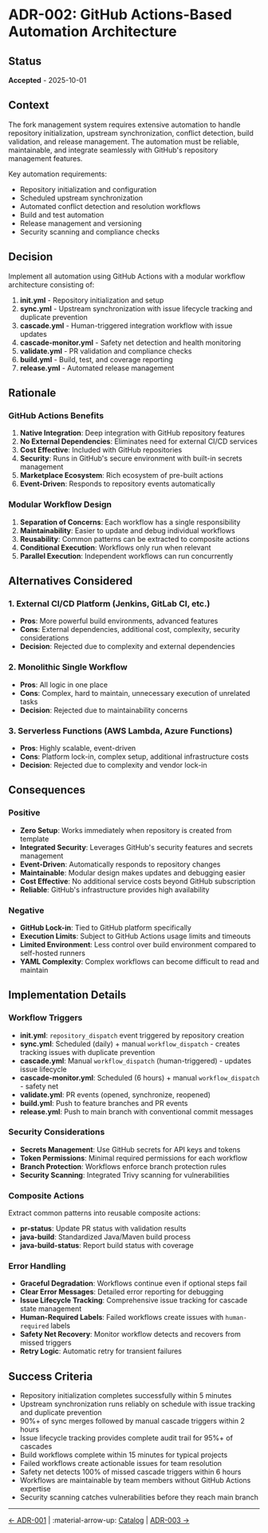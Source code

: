 # ADR-002: GitHub Actions-Based Automation Architecture

## Status
**Accepted** - 2025-10-01

## Context
The fork management system requires extensive automation to handle repository initialization, upstream synchronization, conflict detection, build validation, and release management. The automation must be reliable, maintainable, and integrate seamlessly with GitHub's repository management features.

Key automation requirements:
- Repository initialization and configuration
- Scheduled upstream synchronization
- Automated conflict detection and resolution workflows
- Build and test automation
- Release management and versioning
- Security scanning and compliance checks

## Decision
Implement all automation using GitHub Actions with a modular workflow architecture consisting of:

1. **init.yml** - Repository initialization and setup
2. **sync.yml** - Upstream synchronization with issue lifecycle tracking and duplicate prevention
3. **cascade.yml** - Human-triggered integration workflow with issue updates
4. **cascade-monitor.yml** - Safety net detection and health monitoring
5. **validate.yml** - PR validation and compliance checks
6. **build.yml** - Build, test, and coverage reporting
7. **release.yml** - Automated release management

## Rationale

### GitHub Actions Benefits
1. **Native Integration**: Deep integration with GitHub repository features
2. **No External Dependencies**: Eliminates need for external CI/CD services
3. **Cost Effective**: Included with GitHub repositories
4. **Security**: Runs in GitHub's secure environment with built-in secrets management
5. **Marketplace Ecosystem**: Rich ecosystem of pre-built actions
6. **Event-Driven**: Responds to repository events automatically

### Modular Workflow Design
1. **Separation of Concerns**: Each workflow has a single responsibility
2. **Maintainability**: Easier to update and debug individual workflows
3. **Reusability**: Common patterns can be extracted to composite actions
4. **Conditional Execution**: Workflows only run when relevant
5. **Parallel Execution**: Independent workflows can run concurrently

## Alternatives Considered

### 1. External CI/CD Platform (Jenkins, GitLab CI, etc.)
- **Pros**: More powerful build environments, advanced features
- **Cons**: External dependencies, additional cost, complexity, security considerations
- **Decision**: Rejected due to complexity and external dependencies

### 2. Monolithic Single Workflow
- **Pros**: All logic in one place
- **Cons**: Complex, hard to maintain, unnecessary execution of unrelated tasks
- **Decision**: Rejected due to maintainability concerns

### 3. Serverless Functions (AWS Lambda, Azure Functions)
- **Pros**: Highly scalable, event-driven
- **Cons**: Platform lock-in, complex setup, additional infrastructure costs
- **Decision**: Rejected due to complexity and vendor lock-in

## Consequences

### Positive
- **Zero Setup**: Works immediately when repository is created from template
- **Integrated Security**: Leverages GitHub's security features and secrets management
- **Event-Driven**: Automatically responds to repository changes
- **Maintainable**: Modular design makes updates and debugging easier
- **Cost Effective**: No additional service costs beyond GitHub subscription
- **Reliable**: GitHub's infrastructure provides high availability

### Negative
- **GitHub Lock-in**: Tied to GitHub platform specifically
- **Execution Limits**: Subject to GitHub Actions usage limits and timeouts
- **Limited Environment**: Less control over build environment compared to self-hosted runners
- **YAML Complexity**: Complex workflows can become difficult to read and maintain

## Implementation Details

### Workflow Triggers
- **init.yml**: `repository_dispatch` event triggered by repository creation
- **sync.yml**: Scheduled (daily) + manual `workflow_dispatch` - creates tracking issues with duplicate prevention
- **cascade.yml**: Manual `workflow_dispatch` (human-triggered) - updates issue lifecycle
- **cascade-monitor.yml**: Scheduled (6 hours) + manual `workflow_dispatch` - safety net
- **validate.yml**: PR events (opened, synchronize, reopened)
- **build.yml**: Push to feature branches and PR events
- **release.yml**: Push to main branch with conventional commit messages

### Security Considerations
- **Secrets Management**: Use GitHub secrets for API keys and tokens
- **Token Permissions**: Minimal required permissions for each workflow
- **Branch Protection**: Workflows enforce branch protection rules
- **Security Scanning**: Integrated Trivy scanning for vulnerabilities

### Composite Actions
Extract common patterns into reusable composite actions:
- **pr-status**: Update PR status with validation results
- **java-build**: Standardized Java/Maven build process
- **java-build-status**: Report build status with coverage

### Error Handling
- **Graceful Degradation**: Workflows continue even if optional steps fail
- **Clear Error Messages**: Detailed error reporting for debugging
- **Issue Lifecycle Tracking**: Comprehensive issue tracking for cascade state management
- **Human-Required Labels**: Failed workflows create issues with `human-required` labels
- **Safety Net Recovery**: Monitor workflow detects and recovers from missed triggers
- **Retry Logic**: Automatic retry for transient failures

## Success Criteria
- Repository initialization completes successfully within 5 minutes
- Upstream synchronization runs reliably on schedule with issue tracking and duplicate prevention
- 90%+ of sync merges followed by manual cascade triggers within 2 hours
- Issue lifecycle tracking provides complete audit trail for 95%+ of cascades
- Build workflows complete within 15 minutes for typical projects
- Failed workflows create actionable issues for team resolution
- Safety net detects 100% of missed cascade triggers within 6 hours
- Workflows are maintainable by team members without GitHub Actions expertise
- Security scanning catches vulnerabilities before they reach main branch
---

[← ADR-001](001-three-branch-strategy.md) | :material-arrow-up: [Catalog](index.md) | [ADR-003 →](003-template-repository-pattern.md)
